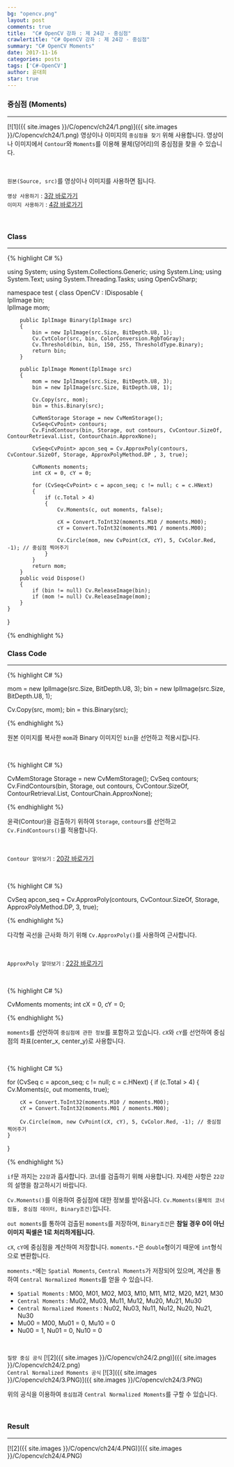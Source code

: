```yaml
---
bg: "opencv.png"
layout: post
comments: true
title:  "C# OpenCV 강좌 : 제 24강 - 중심점"
crawlertitle: "C# OpenCV 강좌 : 제 24강 - 중심점"
summary: "C# OpenCV Moments"
date: 2017-11-16
categories: posts
tags: ['C#-OpenCV']
author: 윤대희
star: true
---
```


### 중심점 (Moments) ###
----------
[![1]({{ site.images }}/C/opencv/ch24/1.png)]({{ site.images }}/C/opencv/ch24/1.png)
영상이나 이미지의 `중심점을 찾기` 위해 사용합니다. 영상이나 이미지에서 `Contour`와 `Moments`를 이용해 물체(덩어리)의 중심점을 찾을 수 있습니다.

<br>

`원본(Source, src)`를 영상이나 이미지를 사용하면 됩니다.
<br>

`영상 사용하기` : [3강 바로가기][3강]
<br>
`이미지 사용하기` : [4강 바로가기][4강]

<br>

### Class ###
----------

{% highlight C# %}

using System;
using System.Collections.Generic;
using System.Linq;
using System.Text;
using System.Threading.Tasks;
using OpenCvSharp;

namespace test
{
    class OpenCV : IDisposable
    {  
        IplImage bin;    
        IplImage mom;        
        
        public IplImage Binary(IplImage src)
        {
            bin = new IplImage(src.Size, BitDepth.U8, 1);
            Cv.CvtColor(src, bin, ColorConversion.RgbToGray);
            Cv.Threshold(bin, bin, 150, 255, ThresholdType.Binary);
            return bin;
        }
            
        public IplImage Moment(IplImage src)
        {
            mom = new IplImage(src.Size, BitDepth.U8, 3);
            bin = new IplImage(src.Size, BitDepth.U8, 1);

            Cv.Copy(src, mom);
            bin = this.Binary(src);

            CvMemStorage Storage = new CvMemStorage();
            CvSeq<CvPoint> contours;
            Cv.FindContours(bin, Storage, out contours, CvContour.SizeOf, ContourRetrieval.List, ContourChain.ApproxNone);

            CvSeq<CvPoint> apcon_seq = Cv.ApproxPoly(contours, CvContour.SizeOf, Storage, ApproxPolyMethod.DP , 3, true);
                    
            CvMoments moments;
            int cX = 0, cY = 0;

            for (CvSeq<CvPoint> c = apcon_seq; c != null; c = c.HNext)
            {
                if (c.Total > 4)
                {
                    Cv.Moments(c, out moments, false);

                    cX = Convert.ToInt32(moments.M10 / moments.M00);
                    cY = Convert.ToInt32(moments.M01 / moments.M00);

                    Cv.Circle(mom, new CvPoint(cX, cY), 5, CvColor.Red, -1); // 중심점 찍어주기
                }
            }
            return mom;  
        }            
        public void Dispose()
        {
            if (bin != null) Cv.ReleaseImage(bin);        
            if (mom != null) Cv.ReleaseImage(mom);        
        }
    }
}

{% endhighlight %}

### Class Code ###
----------

{% highlight C# %}

mom = new IplImage(src.Size, BitDepth.U8, 3);
bin = new IplImage(src.Size, BitDepth.U8, 1);

Cv.Copy(src, mom);
bin = this.Binary(src);

{% endhighlight %}

원본 이미지를 복사한 `mom`과 Binary 이미지인 `bin`을 선언하고 적용시킵니다.

<br>

{% highlight C# %}

CvMemStorage Storage = new CvMemStorage();
CvSeq<CvPoint> contours;
Cv.FindContours(bin, Storage, out contours, CvContour.SizeOf, ContourRetrieval.List, ContourChain.ApproxNone);

{% endhighlight %}

윤곽(Contour)을 검출하기 위하여 `Storage`, `contours`를 선언하고 `Cv.FindContours()`를 적용합니다.

<br>

`Contour 알아보기` : [20강 바로가기][20강]

<br>

{% highlight C# %}

CvSeq<CvPoint> apcon_seq = Cv.ApproxPoly(contours, CvContour.SizeOf, Storage, ApproxPolyMethod.DP, 3, true);

{% endhighlight %}

다각형 곡선을 근사화 하기 위해 `Cv.ApproxPoly()`를 사용하여 근사합니다.

<br>

`ApproxPoly 알아보기` : [22강 바로가기][22강]

<br>

{% highlight C# %}

CvMoments moments;
int cX = 0, cY = 0;

{% endhighlight %}

`moments`를 선언하여 `중심점에 관한 정보`를 포함하고 있습니다. `cX`와 `cY`를 선언하여 중심점의 좌표(center_x, center_y)로 사용합니다.

<br>

{% highlight C# %}

for (CvSeq<CvPoint> c = apcon_seq; c != null; c = c.HNext)
{
    if (c.Total > 4)
    {
        Cv.Moments(c, out moments, true);

        cX = Convert.ToInt32(moments.M10 / moments.M00);
        cY = Convert.ToInt32(moments.M01 / moments.M00);

        Cv.Circle(mom, new CvPoint(cX, cY), 5, CvColor.Red, -1); // 중심점 찍어주기
    }
}  

{% endhighlight %}


`if`문 까지는 `22강`과 흡사합니다. 코너를 검출하기 위해 사용합니다. 자세한 사항은 `22강`의 설명을 참고하시기 바랍니다.


`Cv.Moments()`를 이용하여 중심점에 대한 정보를 받아옵니다. `Cv.Moments(물체의 코너점들, 중심점 데이터, Binary조건)`입니다.


`out moments`를 통하여 검출된 `moments`를 저장하며, `Binary조건`은 **참일 경우 0이 아닌 이미지 픽셀은 1로 처리하게됩니다.**


`cX`, `cY`에 중심점을 계산하여 저장합니다. `moments.*`은 `double`형이기 때문에 `int`형식으로 변환합니다.


`moments.*`에는 `Spatial Moments`, `Central Moments`가 저장되어 있으며, 계산을 통하여 `Central Normalized Moments`를 얻을 수 있습니다.


* `Spatial Moments` : M00, M01, M02, M03, M10, M11, M12, M20, M21, M30
* `Central Moments` : Mu02, Mu03, Mu11, Mu12, Mu20, Mu21, Mu30
* `Central Normalized Moments` : Nu02, Nu03, Nu11, Nu12, Nu20, Nu21, Nu30
* Mu00 = M00, Mu01 = 0, Mu10 = 0
* Nu00 = 1, Nu01 = 0, Nu10 = 0

<br>

`질량 중심 공식`
[![2]({{ site.images }}/C/opencv/ch24/2.png)]({{ site.images }}/C/opencv/ch24/2.png)
<br>
`Central Normalized Moments 공식`
[![3]({{ site.images }}/C/opencv/ch24/3.PNG)]({{ site.images }}/C/opencv/ch24/3.PNG)
<br>

위의 공식을 이용하여 `중심점`과 `Central Normalized Moments`를 구할 수 있습니다.

<br>

### Result ###
----------
[![2]({{ site.images }}/C/opencv/ch24/4.PNG)]({{ site.images }}/C/opencv/ch24/4.PNG)


[3강]: https://076923.github.io/posts/C-opencv-3/
[4강]: https://076923.github.io/posts/C-opencv-4/
[20강]: https://076923.github.io/posts/C-opencv-21/
[22강]: https://076923.github.io/posts/C-opencv-22/
